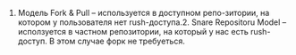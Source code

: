 1. Модель Fork & Pull – используется в доступном репо-зитории, на котором у пользователя нет rush-доступа.2. Snare Repositoru Model – исползуется в частном репозитории, на который у нас есть rush-доступ. В этом случае форк не требуеться.

